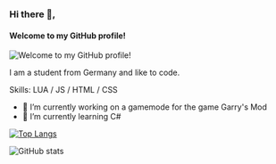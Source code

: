 ### Hi there 👋,  
#### Welcome to my GitHub profile!
![Welcome to my GitHub profile!](https://i.imgur.com/mpSz6ct.png)

I am a student from Germany and like to code.

Skills: LUA / JS / HTML / CSS

- 🔭 I’m currently working on a gamemode for the game Garry's Mod 
- 🌱 I’m currently learning C# 

[![Top Langs](https://github-readme-stats.vercel.app/api/top-langs/?username=SupreemeGuy)](https://github.com/anuraghazra/github-readme-stats)

![GitHub stats](https://github-readme-stats.vercel.app/api?username=SupreemeGuy&show_icons=true&count_private=true)  



